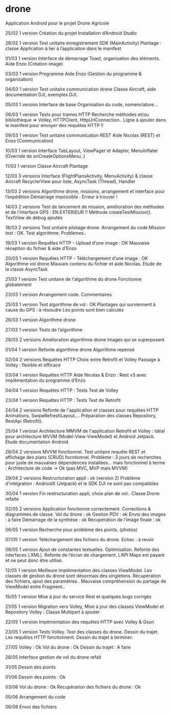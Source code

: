 # drone
Application Android pour le projet Drone Agricole


25/02
1 version
Création du projet
Installation d’Android Studio

28/02
1 version
Test unitaire enregistrement SDK (MainActivity)
Plantage : classe Application à lier à l’application dans le manifest

01/03
1 version
Interface de démarrage
Toast, organisation des éléments. Aide Enzo (Création image)

03/03
1 version
Programme
Aide Enzo (Gestion du programme & organisation)

04/03
1 version
Test unitaire communication drone
Classe Aircraft, aide documentation DJI, exemples DJI..

05/03
1 version
Interface de base
Organisation du code, nomenclature...

06/03
1 version
Tests pour trames HTTP
Recherche méthodes et/ou bibliothèque => Volley, HTTPClient, HttpUrlConnection..
Ligne à ajouter dans le manifest pour envoyer des requêtes HTTP !!

09/03
1 version
Test unitaire communication REST
Aide Nicolas (REST) et Enzo (Communication)

10/03
1 version
Interface
TabLayout, ViewPager et Adapter, MenuInflater (Override de onCreateOptionsMenu..)

11/03
1 version
Classe Aircraft
Plantage

12/03
3 versions
Interface (FlightPlansActivity, MenuActivity) & classe Aircraft
RecyclerView pour liste, AsyncTask (Thread), Handler

13/03
2 versions
Algorithme drone, missions, arrangement et interface pour l’expédition
Démarrage impossible : Erreur à trouver !

14/03
2 versions
Test de lancement de mission, amélioration des méthodes et de l’interface
GPS : EN EXTERIEUR !!
Méthode createTestMission().
TextView de debug ajoutés

18/03
2 versions
Test unitaire pilotage drone.
Arrangement du code
Mission test : OK.
Test algorithme. Problèmes.. 

19/03
1 version
Requêtes HTTP - Upload d’une image : OK
Mauvaise réception du fichier & aide d'Enzo

20/03
1 version
Requêtes HTTP - Téléchargement d’une image : OK
Algorithme vol drone
Mauvais contenu du fichier et aide Nicolas.
Etude de la classe AsyncTask

21/03
1 version
Test unitaire de l'algorithme du drone
Fonctionne globalement

23/03
1 version
Arrangement code. Commentaires

25/03
1 version
Test algorithme de vol : OK
Plantages qui surviennent à cause du GPS : à résoudre
Les points sont bien calculés

26/03
1 version
Algorithme drone

27/03
1 version
Tests de l’algorithme

28/03
2 versions
Amélioration algorithme drone
Images qui se superposent

01/04
1 version
Refonte algorithme drone
Algorithme repensé

02/04
2 versions
Requêtes HTTP
Choix entre Retrofit et Volley
Passage à Volley : flexible et efficace

03/04
1 version
Requêtes HTTP
Aide Nicolas & Enzo : Rest v3 avec implémentation du programme d’Enzo

04/04
1 version
Requêtes HTTP : Tests
Test de Volley

23/04
1 version
Requêtes HTTP : Tests
Test de Retrofit

24/04
2 versions
Refonte de l'application et classes pour requêtes HTTP
Animations, SwipeRefreshLayout,... Préparation des classes Repository, RestApi (Retrofit).

25/04
1 version
Architecture MMVM de l'application
Retrofit et Volley : Idéal pour architecture MVVM (Model-View-ViewModel) et Android Jetpack.
Etude documentation Android.

28/04
2 versions
MVVM fonctionnel.
Test unitaire requête REST et affichage des plans (CRUD) focntionnel.
Problème : 3 jours de recherches pour juste de mauvaises dépendences installées... mais fonctionnel à terme : Architecture de code -> Ok (pas MVC, MVP mais MVVM)

29/04
2 versions
Restructuration appli : ok (version 2)
Problème d'intégration : AndroidX (Jetpack) et le SDK DJI ne sont pas compatibles

30/04
1 version
Fin restructuration appli, choix plan de vol..
Classe Drone refaite

02/05
2 versions
Application fonctionne correctement. Corrections & diagrammes de classe.
Vol du drone : ok
Gestion PDV : ok
Envoi des images : à faire
Démarrage de la synthèse : ok
Récupération de l’image finale : ok

06/05
1 version
Recherche pour problème des points. (photos)

07/05
1 version
Téléchargement des fichiers du drone.
Echec : à revoir

08/05
1 version
Ajout de constantes textuelles.
Optimisation.
Refonte des interfaces (.XML).
Refonte de l’écran de chargement.
L’API Maps est payant et ne peut donc être utilisé.

12/05
1 version
Meilleure implémentation des classes ViewModel.
Les classes de gestion du drone sont désormais des singletons.
Récupération des fichiers, ajout des paramètres..
Mauvaise compréhension du partage de ViewModel entre Fragment..

15/05
1 version
Mise à jour du service Rest et quelques bugs corrigés

21/05
1 version
Migration vers Volley, Mise à jour des classes ViewModel et Repository
Volley : Classe Multipart à ajouter

22/05
1 version
Impémentation des requêtes HTTP avec Volley & Gson

23/05
1 version
Tests Volley.
Test des classes du drone.
Dessin du trajet.
Les requêtes HTTP fonctionnent.
Dessin du trajet à terminer.

27/05
Volley : Ok
Vol du drone : Ok
Dessin du trajet : A faire

28/05
Interface gestion de vol du drone refait

31/05
Dessin des points

01/06
Dessin des points : Ok

03/06
Vol du drone : Ok
Récupération des fichiers du drone : Ok

05/06
Arrangement du code

06/06
Envoi des fichiers
